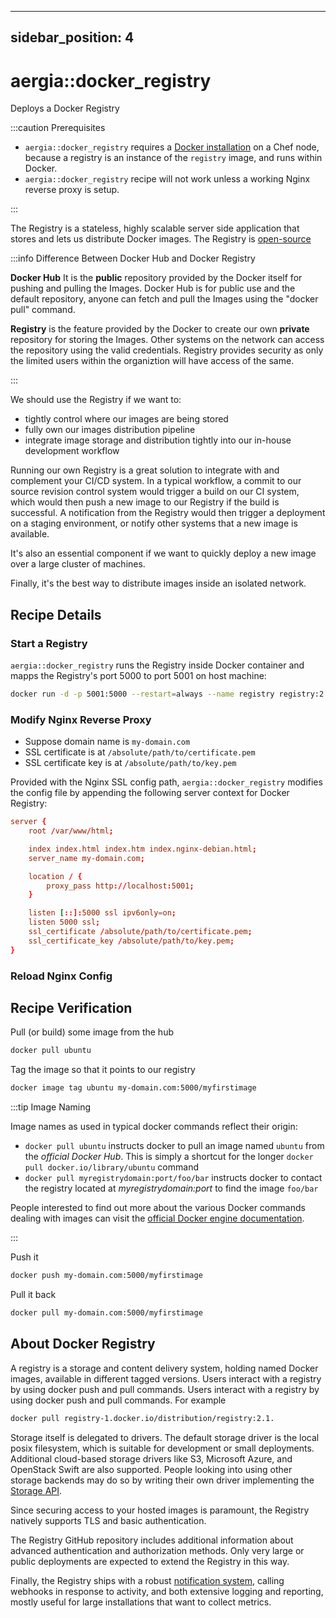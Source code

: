 [//]: # (Copyright Jiaqi Liu)

[//]: # (Licensed under the Apache License, Version 2.0 &#40;the "License"&#41;;)
[//]: # (you may not use this file except in compliance with the License.)
[//]: # (You may obtain a copy of the License at)

[//]: # (    http://www.apache.org/licenses/LICENSE-2.0)

[//]: # (Unless required by applicable law or agreed to in writing, software)
[//]: # (distributed under the License is distributed on an "AS IS" BASIS,)
[//]: # (WITHOUT WARRANTIES OR CONDITIONS OF ANY KIND, either express or implied.)
[//]: # (See the License for the specific language governing permissions and)
[//]: # (limitations under the License.)

---
sidebar_position: 4
---

aergia::docker_registry
=======================

Deploys a Docker Registry

:::caution Prerequisites

<!-- markdown-link-check-disable -->

- `aergia::docker_registry` requires a [Docker installation](docker)  on a Chef node, because a registry is an instance
  of the `registry` image, and runs within Docker.
- `aergia::docker_registry` recipe will not work unless a working Nginx reverse proxy is setup.

<!-- markdown-link-check-enable -->

:::

The Registry is a stateless, highly scalable server side application that stores and lets us distribute Docker images.
The Registry is [open-source](https://github.com/distribution/distribution)

:::info Difference Between Docker Hub and Docker Registry

**Docker Hub** It is the **public** repository provided by the Docker itself for pushing and pulling the Images. Docker
Hub is for public use and the default repository, anyone can fetch and pull the Images using the "docker pull" command.

**Registry** is the feature provided by the Docker to create our own **private** repository for storing the Images.
Other systems on the network can access the repository using the valid credentials. Registry provides security as only
the limited users within the organiztion will have access of the same.

:::

We should use the Registry if we want to:

- tightly control where our images are being stored
- fully own our images distribution pipeline
- integrate image storage and distribution tightly into our in-house development workflow

Running our own Registry is a great solution to integrate with and complement your CI/CD system. In a typical workflow,
a commit to our source revision control system would trigger a build on our CI system, which would then push a new image
to our Registry if the build is successful. A notification from the Registry would then trigger a deployment on a
staging environment, or notify other systems that a new image is available.

It's also an essential component if we want to quickly deploy a new image over a large cluster of machines.

Finally, it's the best way to distribute images inside an isolated network.

Recipe Details
--------------

### Start a Registry

`aergia::docker_registry` runs the Registry inside Docker container and mapps the Registry's port 5000 to port 5001 on
host machine:

```bash
docker run -d -p 5001:5000 --restart=always --name registry registry:2
```

### Modify Nginx Reverse Proxy

- Suppose domain name is `my-domain.com`
- SSL certificate is at `/absolute/path/to/certificate.pem`
- SSL certificate key is at `/absolute/path/to/key.pem`

Provided with the Nginx SSL config path, `aergia::docker_registry` modifies the config file by appending the following
server context for Docker Registry:

```conf
server {
    root /var/www/html;

    index index.html index.htm index.nginx-debian.html;
    server_name my-domain.com;

    location / {
        proxy_pass http://localhost:5001;
    }

    listen [::]:5000 ssl ipv6only=on;
    listen 5000 ssl;
    ssl_certificate /absolute/path/to/certificate.pem;
    ssl_certificate_key /absolute/path/to/key.pem;
}
```

### Reload Nginx Config

Recipe Verification
-------------------

Pull (or build) some image from the hub

```bash
docker pull ubuntu
```

Tag the image so that it points to our registry

```bash
docker image tag ubuntu my-domain.com:5000/myfirstimage
```

:::tip Image Naming

Image names as used in typical docker commands reflect their origin:

- `docker pull ubuntu` instructs docker to pull an image named `ubuntu` from the _official Docker Hub_. This is simply a
  shortcut for the longer `docker pull docker.io/library/ubuntu` command
- `docker pull myregistrydomain:port/foo/bar` instructs docker to contact the registry located at
  _myregistrydomain:port_ to find the image `foo/bar`

People interested to find out more about the various Docker commands dealing with images can visit the
[official Docker engine documentation](https://docs.docker.com/engine/reference/commandline/cli/).

:::

Push it

```bash
docker push my-domain.com:5000/myfirstimage
```

Pull it back

```bash
docker pull my-domain.com:5000/myfirstimage
```

About Docker Registry
---------------------

A registry is a storage and content delivery system, holding named Docker images, available in different tagged
versions. Users interact with a registry by using docker push and pull commands. Users interact with a registry by using
docker push and pull commands. For example

```bash
docker pull registry-1.docker.io/distribution/registry:2.1.
```

Storage itself is delegated to drivers. The default storage driver is the local posix filesystem, which is suitable for
development or small deployments. Additional cloud-based storage drivers like S3, Microsoft Azure, and OpenStack Swift
are also supported. People looking into using other storage backends may do so by writing their own driver implementing
the [Storage API](https://docs.docker.com/registry/storage-drivers/).

Since securing access to your hosted images is paramount, the Registry natively supports TLS and basic authentication.

The Registry GitHub repository includes additional information about advanced authentication and authorization methods.
Only very large or public deployments are expected to extend the Registry in this way.

Finally, the Registry ships with a robust [notification system](https://docs.docker.com/registry/notifications/),
calling webhooks in response to activity, and both extensive logging and reporting, mostly useful for large
installations that want to collect metrics.
